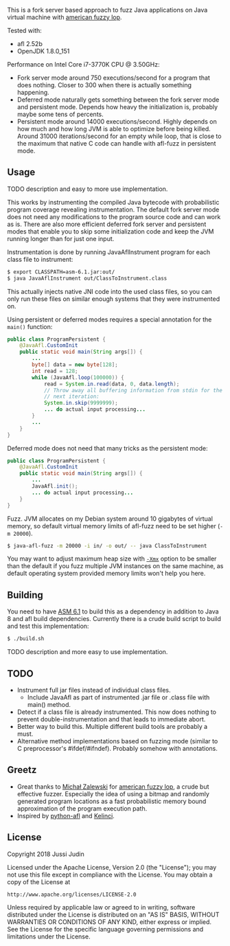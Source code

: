 This is a fork server based approach to fuzz Java applications on Java
virtual machine with [american fuzzy lop](http://lcamtuf.coredump.cx/afl/).

Tested with:

* afl 2.52b
* OpenJDK 1.8.0_151

Performance on Intel Core i7-3770K CPU @ 3.50GHz:

* Fork server mode around 750 executions/second for a program that
  does nothing. Closer to 300 when there is actually something
  happening.
* Deferred mode naturally gets something between the fork server mode
  and persistent mode. Depends how heavy the initialization is,
  probably maybe some tens of percents.
* Persistent mode around 14000 executions/second. Highly depends on
  how much and how long JVM is able to optimize before being
  killed. Around 31000 iterations/second for an empty while loop, that
  is close to the maximum that native C code can handle with afl-fuzz
  in persistent mode.

## Usage

TODO description and easy to more use implementation.

This works by instrumenting the compiled Java bytecode with
probabilistic program coverage revealing instrumentation. The default
fork server mode does not need any modifications to the program source
code and can work as is. There are also more efficient deferred fork
server and persistent modes that enable you to skip some
initialization code and keep the JVM running longer than for just one
input.

Instrumentation is done by running JavaAflInstrument program for each
class file to instrument:

```bash
$ export CLASSPATH=asm-6.1.jar:out/
$ java JavaAflInstrument out/ClassToInstrument.class
```

This actually injects native JNI code into the used class files, so
you can only run these files on similar enough systems that they were
instrumented on.

Using persistent or deferred modes requires a special annotation for
the `main()` function:

```java
public class ProgramPersistent {
    @JavaAfl.CustomInit
    public static void main(String args[]) {
        ...
        byte[] data = new byte[128];
        int read = 128;
        while (JavaAfl.loop(100000)) {
            read = System.in.read(data, 0, data.length);
            // Throw away all buffering information from stdin for the
            // next iteration:
            System.in.skip(9999999);
            ... do actual input processing...
        }
        ...
    }
}
```

Deferred mode does not need that many tricks as the persistent mode:

```java
public class ProgramPersistent {
    @JavaAfl.CustomInit
    public static void main(String args[]) {
        ...
        JavaAfl.init();
        ... do actual input processing...
    }
}
```

Fuzz. JVM allocates on my Debian system around 10 gigabytes of virtual
memory, so default virtual memory limits of afl-fuzz need to be set
higher (`-m 20000`).

```bash
$ java-afl-fuzz -m 20000 -i in/ -o out/ -- java ClassToInstrument
```

You may want to adjust maximum heap size with
[`-Xmx`](https://docs.oracle.com/cd/E15523_01/web.1111/e13814/jvm_tuning.htm#PERFM164)
option to be smaller than the default if you fuzz multiple JVM
instances on the same machine, as default operating system provided
memory limits won't help you here.

## Building

You need to have [ASM 6.1](http://asm.ow2.org/) to build this as a
dependency in addition to Java 8 and afl build dependencies. Currently
there is a crude build script to build and test this implementation:

```bash
$ ./build.sh
```

TODO description and more easy to use implementation.

## TODO

* Instrument full jar files instead of individual class files.
  * Include JavaAfl as part of instrumented .jar file or .class file
    with main() method.
* Detect if a class file is already instrumented. This now does
  nothing to prevent double-instrumentation and that leads to
  immediate abort.
* Better way to build this. Multiple different build tools are
  probably a must.
* Alternative method implementations based on fuzzing mode (similar to
  C preprocessor's #ifdef/#ifndef). Probably somehow with annotations.

## Greetz

* Great thanks to [Michał Zalewski](http://lcamtuf.coredump.cx/) for
  [american fuzzy lop](http://lcamtuf.coredump.cx/afl), a crude but
  effective fuzzer. Especially the idea of using a bitmap and randomly
  generated program locations as a fast probabilistic memory bound
  approximation of the program execution path.
* Inspired by [python-afl](http://jwilk.net/software/python-afl) and
  [Kelinci](https://github.com/isstac/kelinci).

## License

Copyright 2018  Jussi Judin

Licensed under the Apache License, Version 2.0 (the "License");
you may not use this file except in compliance with the License.
You may obtain a copy of the License at

    http://www.apache.org/licenses/LICENSE-2.0

Unless required by applicable law or agreed to in writing, software
distributed under the License is distributed on an "AS IS" BASIS,
WITHOUT WARRANTIES OR CONDITIONS OF ANY KIND, either express or implied.
See the License for the specific language governing permissions and
limitations under the License.
